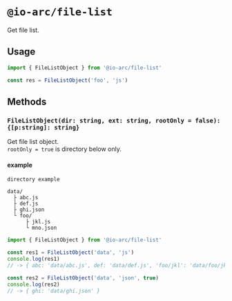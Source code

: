 # `@io-arc/file-list`

Get file list.

## Usage

```typescript
import { FileListObject } from '@io-arc/file-list'

const res = FileListObject('foo', 'js')
```

## Methods

### `FileListObject(dir: string, ext: string, rootOnly = false): {[p:string]: string}`

Get file list object.  
`rootOnly = true` is directory below only.

#### example

```text
directory example

data/
  ├ abc.js
  ├ def.js
  ├ ghi.json
  └ foo/
      ├ jkl.js
      └ mno.json
```

```typescript
import { FileListObject } from '@io-arc/file-list'

const res1 = FileListObject('data', 'js')
console.log(res1)
// -> { abc: 'data/abc.js', def: 'data/def.js', 'foo/jkl': 'data/foo/jkl.js' }

const res2 = FileListObject('data', 'json', true)
console.log(res2)
// -> { ghi: 'data/ghi.json' }
```